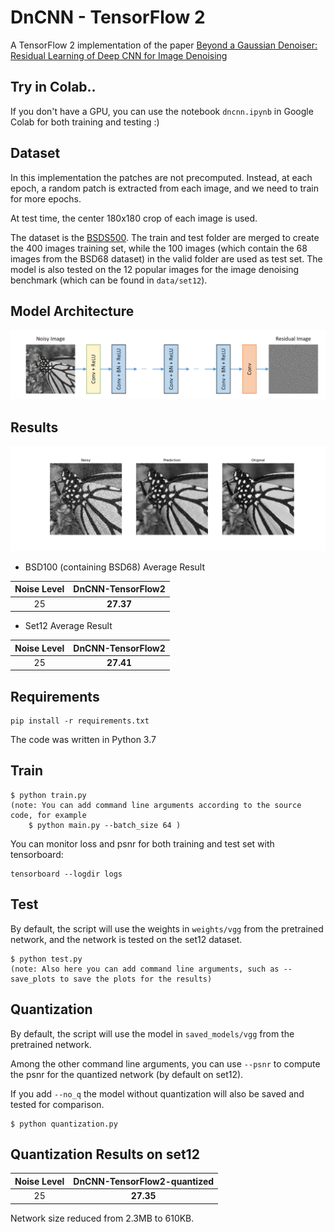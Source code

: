 # DnCNN - TensorFlow 2   
A TensorFlow 2 implementation of the paper [Beyond a Gaussian Denoiser: Residual Learning of Deep CNN for Image Denoising](https://arxiv.org/pdf/1608.03981.pdf)

## Try in Colab..
If you don't have a GPU, you can use the notebook `dncnn.ipynb` in Google Colab for both training and testing :)

## Dataset
In this implementation the patches are not precomputed. Instead, at each epoch, a random patch is extracted from each image, and we need to train for more epochs.

At test time, the center 180x180 crop of each image is used.

The dataset is the [BSDS500](https://www2.eecs.berkeley.edu/Research/Projects/CS/vision/grouping/resources.html#bsds500). The train and test folder are merged to create the 400 images training set, while the 100 images (which contain the 68 images from the BSD68 dataset) in the valid folder are used as test set. The model is also tested on the 12 popular images for the image denoising benchmark (which can be found in `data/set12`).
## Model Architecture
![graph](/img/model.png)


## Results
![compare](/img/img_7.png)

- BSD100 (containing BSD68) Average Result 
 

|  Noise Level | DnCNN-TensorFlow2 |
|:------------:|:-----------------:|
|      25      |     **27.37**     |

- Set12 Average Result


| Noise Level | DnCNN-TensorFlow2 |
|:-----------:|:-----------------:|
| 25          |    **27.41**      |



## Requirements
```
pip install -r requirements.txt
```
The code was written in Python 3.7
## Train
```
$ python train.py
(note: You can add command line arguments according to the source code, for example
    $ python main.py --batch_size 64 )
```
You can monitor loss and psnr for both training and test set with tensorboard:
```
tensorboard --logdir logs
```

## Test
By default, the script will use the weights in `weights/vgg` from the pretrained network, and the network is tested on the set12 dataset.
```
$ python test.py
(note: Also here you can add command line arguments, such as --save_plots to save the plots for the results)
```

## Quantization
By default, the script will use the model in `saved_models/vgg` from the pretrained network.

Among the other command line arguments, you can use `--psnr` to compute the psnr for the quantized network (by default on set12).

If you add `--no_q` the model without quantization will also be saved and tested for comparison.
```
$ python quantization.py
```

## Quantization Results on set12

|  Noise Level | DnCNN-TensorFlow2-quantized |
|:------------:|:---------------------------:|
|      25      |          **27.35**          |

Network size reduced from 2.3MB to 610KB.



